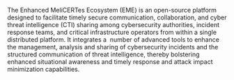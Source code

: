 The Enhanced MeliCERTes Ecosystem (EME) is an open-source platform designed to facilitate timely secure communication, collaboration, and cyber threat intelligence (CTI) sharing among cybersecurity authorities, incident response teams, and critical infrastructure operators from within a single distributed platform. It integrates a  number of advanced tools to enhance the management, analysis and sharing of cybersecurity incidents and the structured communication of threat intelligence, thereby bolstering enhanced situational awareness and timely response and attack impact minimization capabilities.
